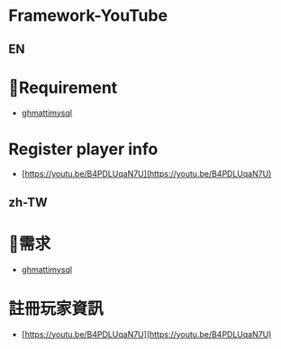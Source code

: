 # Framework-YouTube

## EN
# 🔐Requirement
- [ghmattimysql](https://github.com/GHMatti/ghmattimysql/releases)

# Register player info
- [https://youtu.be/B4PDLUqaN7U](https://youtu.be/B4PDLUqaN7U)

## zh-TW
# 🔐需求
- [ghmattimysql](https://github.com/GHMatti/ghmattimysql/releases)

# 註冊玩家資訊
- [https://youtu.be/B4PDLUqaN7U](https://youtu.be/B4PDLUqaN7U)